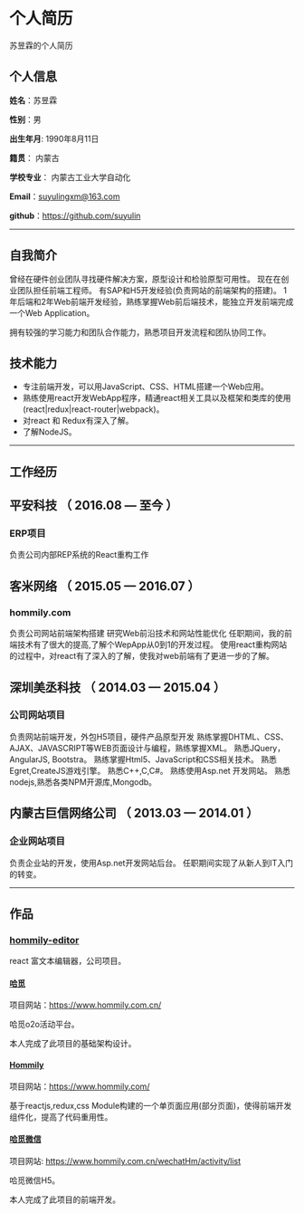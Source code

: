 个人简历
======================
苏昱霖的个人简历

## 个人信息

**姓名**：苏昱霖 

**性别**：男  

**出生年月**: 1990年8月11日

**籍贯**： 内蒙古

**学校专业**： 内蒙古工业大学自动化

**Email**：suyulingxm@163.com

**github**：https://github.com/suyulin

---
## 自我简介
曾经在硬件创业团队寻找硬件解决方案，原型设计和检验原型可用性。
现在在创业团队担任前端工程师。 有SAP和H5开发经验(负责网站的前端架构的搭建)。
1年后端和2年Web前端开发经验，熟练掌握Web前后端技术，能独立开发前端完成一个Web Application。

拥有较强的学习能力和团队合作能力，熟悉项目开发流程和团队协同工作。

## 技术能力

* 专注前端开发，可以用JavaScript、CSS、HTML搭建一个Web应用。
* 熟练使用react开发WebApp程序，精通react相关工具以及框架和类库的使用(react|redux|react-router|webpack)。
* 对react 和 Redux有深入了解。
* 了解NodeJS。

---
## 工作经历

## 平安科技 （ 2016.08 — 至今 ）

### ERP项目 
负责公司内部REP系统的React重构工作

## 客米网络 （ 2015.05 — 2016.07 ）

### hommily.com 
负责公司网站前端架构搭建
研究Web前沿技术和网站性能优化
任职期间，我的前端技术有了很大的提高,了解个WepApp从0到1的开发过程。
使用react重构网站的过程中，对react有了深入的了解，使我对web前端有了更进一步的了解。

## 深圳美丞科技 （ 2014.03 — 2015.04 ）

### 公司网站项目 
负责网站前端开发，外包H5项目，硬件产品原型开发
熟练掌握DHTML、CSS、AJAX、JAVASCRIPT等WEB页面设计与编程，熟练掌握XML。
熟悉JQuery，AngularJS, Bootstra。
熟练掌握Html5、JavaScript和CSS相关技术。
熟悉Egret,CreateJS游戏引擎。
熟悉C++,C,C#。
熟练使用Asp.net 开发网站。
熟悉nodejs,熟悉各类NPM开源库,Mongodb。

## 内蒙古巨信网络公司 （ 2013.03 — 2014.01 ）

### 企业网站项目 
负责企业站的开发，使用Asp.net开发网站后台。
任职期间实现了从新人到IT入门的转变。

---
## 作品

### [hommily-editor](https://github.com/suyulin/Hommily-Editor)
react 富文本编辑器，公司项目。

#### [哈觅](https://www.hommily.com.cn/)
项目网站：https://www.hommily.com.cn/

哈觅o2o活动平台。

本人完成了此项目的基础架构设计。

#### [Hommily](https://www.hommily.com/)
项目网站：https://www.hommily.com/

基于reactjs,redux,css Module构建的一个单页面应用(部分页面)，使得前端开发组件化，提高了代码重用性。

#### [哈觅微信](https://www.hommily.com.cn/wechatHm/activity/list)
项目网站: https://www.hommily.com.cn/wechatHm/activity/list

哈觅微信H5。

本人完成了此项目的前端开发。


